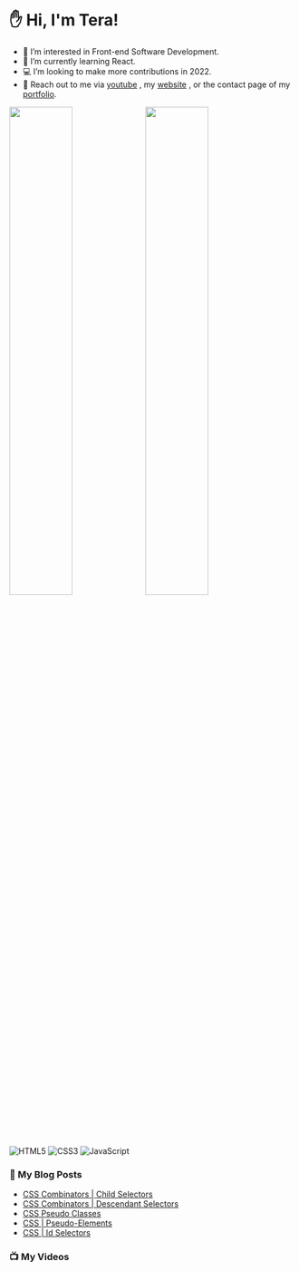 # :hand: Hi, I'm Tera!

- 👀 I’m interested in Front-end Software Development.
- 🧠 I’m currently learning React.
- :computer: I’m looking to make more contributions in 2022.
- :email: Reach out to me via <a href="https://www.youtube.com/channel/UC6u-qjq4vbT-09ZhmKwKqfg">youtube</a> , my <a href="https://technicallyjusttalking.com/"> website</a> , or the contact page of my <a href="https://terabanks.github.io/">portfolio</a>.

<img align="left" width="47%" src="https://github-readme-stats.vercel.app/api?username=terabanks&show_icons=true&theme=radical">

<img align="left" width="47%" src="https://github-readme-stats.vercel.app/api/top-langs/?username=terabanks&layout=compact">

![HTML5](https://img.shields.io/badge/html5-%23E34F26.svg?style=for-the-badge&logo=html5&logoColor=white)
![CSS3](https://img.shields.io/badge/css3-%231572B6.svg?style=for-the-badge&logo=css3&logoColor=white)
![JavaScript](https://img.shields.io/badge/javascript-%23323330.svg?style=for-the-badge&logo=javascript&logoColor=%23F7DF1E)

### :page_with_curl: My Blog Posts
<!-- BLOG-POST-LIST:START -->
- [CSS Combinators | Child Selectors](https://technicallyjusttalking.com/css-combinators-child-selectors/)
- [CSS Combinators | Descendant Selectors](https://technicallyjusttalking.com/css-combinators-descendant-selectors/)
- [CSS Pseudo Classes](https://technicallyjusttalking.com/css-pseudo-classes/)
- [CSS | Pseudo-Elements](https://technicallyjusttalking.com/css-pseudo-elements/)
- [CSS  |  Id Selectors](https://technicallyjusttalking.com/css-id-selectors/)
<!-- BLOG-POST-LIST:END -->

### :tv: My Videos
<!-- YOUTUBE-VIDEO-LIST:START -->
<!-- YOUTUBE-VIDEO-LIST:END -->
